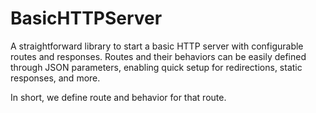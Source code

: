 # BasicHTTPServer

A straightforward library to start a basic HTTP server with configurable routes and responses. 
Routes and their behaviors can be easily defined through JSON parameters, enabling quick setup for redirections, static responses, and more.

In short, we define route and behavior for that route.